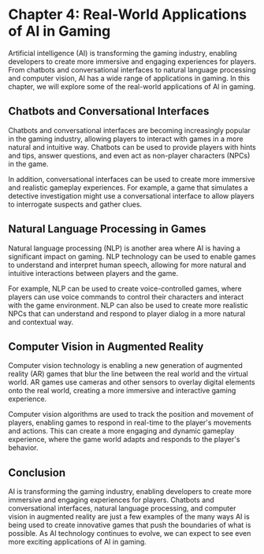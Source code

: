 Chapter 4: Real-World Applications of AI in Gaming
==================================================

Artificial intelligence (AI) is transforming the gaming industry, enabling developers to create more immersive and engaging experiences for players. From chatbots and conversational interfaces to natural language processing and computer vision, AI has a wide range of applications in gaming. In this chapter, we will explore some of the real-world applications of AI in gaming.

Chatbots and Conversational Interfaces
--------------------------------------

Chatbots and conversational interfaces are becoming increasingly popular in the gaming industry, allowing players to interact with games in a more natural and intuitive way. Chatbots can be used to provide players with hints and tips, answer questions, and even act as non-player characters (NPCs) in the game.

In addition, conversational interfaces can be used to create more immersive and realistic gameplay experiences. For example, a game that simulates a detective investigation might use a conversational interface to allow players to interrogate suspects and gather clues.

Natural Language Processing in Games
------------------------------------

Natural language processing (NLP) is another area where AI is having a significant impact on gaming. NLP technology can be used to enable games to understand and interpret human speech, allowing for more natural and intuitive interactions between players and the game.

For example, NLP can be used to create voice-controlled games, where players can use voice commands to control their characters and interact with the game environment. NLP can also be used to create more realistic NPCs that can understand and respond to player dialog in a more natural and contextual way.

Computer Vision in Augmented Reality
------------------------------------

Computer vision technology is enabling a new generation of augmented reality (AR) games that blur the line between the real world and the virtual world. AR games use cameras and other sensors to overlay digital elements onto the real world, creating a more immersive and interactive gaming experience.

Computer vision algorithms are used to track the position and movement of players, enabling games to respond in real-time to the player's movements and actions. This can create a more engaging and dynamic gameplay experience, where the game world adapts and responds to the player's behavior.

Conclusion
----------

AI is transforming the gaming industry, enabling developers to create more immersive and engaging experiences for players. Chatbots and conversational interfaces, natural language processing, and computer vision in augmented reality are just a few examples of the many ways AI is being used to create innovative games that push the boundaries of what is possible. As AI technology continues to evolve, we can expect to see even more exciting applications of AI in gaming.
